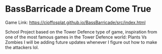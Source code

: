 # BassBarricade a Dream Come True
Game Link: https://cioffosplat.github.io/BassBarricade/src/index.html

School Project based on the Tower Defence type of game, inspiration from one of the most famous games in the Tower Defence world: Plants Vs Zombies
I will be adding future updates whenever I figure out how to make the attackers lol.
